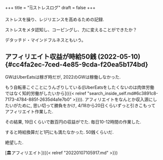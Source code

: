 +++
title = "🗒ストレスログ"
draft = false
+++

ストレスを操り、レジリエンスを高めるための記録.

ストレスをメタ認知し、コーピングし、力に変えることができたか？

デタッチド・マインドフルネスともいう。


## アフィリエイト収益が時給50銭 (2022-05-10) {#cc4fa2ec-7ced-4e85-9cda-f20ea5b174bd}

GWはUberEatsは稼ぎ時だが, 2022のGWは稼働しなかった.

もう自転車こぐことにうんざりしている([UberEatsをしたくないのは肉体労働ではなく知的労働がしたいから]({{< relref "search_inside_self.md#6c3891c8-7173-4784-885f-2635d4a1e7b0" >}})). アフィリエイトをなんとか収入源にしたいがために, 思い切って勝負をかけ, 4/18から20日くらいずっと引きこもってアフィリエイト作業した.

その結果, 19日くらいで数百円の収益がでた. 毎日10-12時間の作業した.

すると時給換算だと1円にも満たなかった. 50銭くらいだ.

絶望した.

[🏛アフィリエイト]({{< relref "20220107105917.md" >}})
